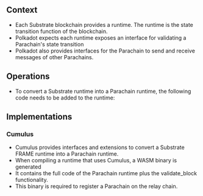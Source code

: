 
## Context
- Each Substrate blockchain provides a runtime. The runtime is the state transition function of the blockchain.
- Polkadot expects each runtime exposes an interface for validating a Parachain's state transition 
- Polkadot also provides interfaces for the Parachain to send and receive messages of other Parachains.

## Operations
- To convert a Substrate runtime into a Parachain runtime, the following code needs to be added to the runtime:

## Implementations

### Cumulus
- Cumulus provides interfaces and extensions to convert a Substrate FRAME runtime into a Parachain runtime. 
- When compiling a runtime that uses Cumulus, a WASM binary is generated
- It contains the full code of the Parachain runtime plus the validate_block functionality. 
- This binary is required to register a Parachain on the relay chain.
